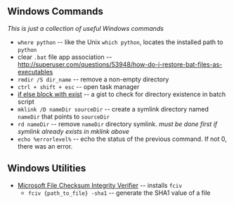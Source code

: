 Windows Commands
----------------

_This is just a collection of useful Windows commands_

* `where python` -- like the Unix `which python`, locates the installed path to `python`
* clear `.bat` file app association -- http://superuser.com/questions/53948/how-do-i-restore-bat-files-as-executables
* `rmdir /S dir_name` -- remove a non-empty directory
* `ctrl + shift + esc` -- open task manager
* [if else block with exist](https://gist.github.com/dnorton/eeed81c93dda9a82163a) -- a gist to check for directory existence in batch script
* `mklink /D nameDir sourceDir` -- create a symlink directory named `nameDir` that points to `sourceDir`
* `rd nameDir` -- remove `nameDir` directory symlink. _must be done first if symlink already exists in mklink above_
* `echo %errorlevel%` -- echo the status of the previous command. If not 0, there was an error.

## Windows Utilities

- [Microsoft File Checksum Integrity Verifier](http://www.microsoft.com/en-us/download/details.aspx?id=11533) -- installs `fciv`
  * `fciv {path_to_file} -sha1` -- generate the SHA1 value of a file   
